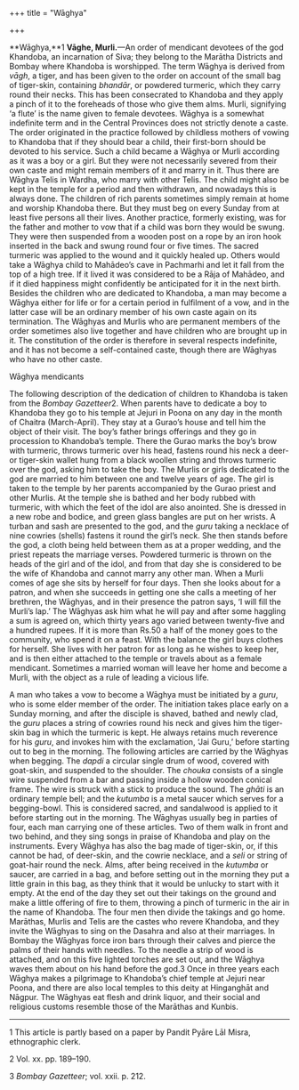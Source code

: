 +++
title = "Wāghya"

+++

**Wāghya,**1 **Vāghe, Murli.**—An order of mendicant devotees of the god Khandoba, an incarnation of Siva; they belong to the Marātha Districts and Bombay where Khandoba is worshipped. The term Wāghya is derived from *vāgh*, a tiger, and has been given to the order on account of the small bag of tiger-skin, containing *bhandār*, or powdered turmeric, which they carry round their necks. This has been consecrated to Khandoba and they apply a pinch of it to the foreheads of those who give them alms. Murli, signifying ‘a flute’ is the name given to female devotees. Wāghya is a somewhat indefinite term and in the Central Provinces does not strictly denote a caste. The order originated in the practice followed by childless mothers of vowing to Khandoba that if they should bear a child, their first-born should be devoted to his service. Such a child became a Wāghya or Murli according as it was a boy or a girl. But they were not necessarily severed from their own caste and might remain members of it and marry in it. Thus there are Wāghya Telis in Wardha, who marry with other Telis. The child might also be kept in the temple for a period and then withdrawn, and nowadays this is always done. The children of rich parents sometimes simply remain at home and worship Khandoba there. But they must beg on every Sunday from at least five persons all their lives. Another practice, formerly existing, was for the father and mother to vow that if a child was born they would be swung. They were then suspended from a wooden post on a rope by an iron hook inserted in the back and swung round four or five times. The sacred turmeric was applied to the wound and it quickly healed up. Others would take a Wāghya child to Mahādeo’s cave in Pachmarhi and let it fall from the top of a high tree. If it lived it was considered to be a Rāja of Mahādeo, and if it died happiness might confidently be anticipated for it in the next birth. Besides the children who are dedicated to Khandoba, a man may become a Wāghya either for life or for a certain period in fulfilment of a vow, and in the latter case will be an ordinary member of his own caste again on its termination. The Wāghyas and Murlis who are permanent members of the order sometimes also live together and have children who are brought up in it. The constitution of the order is therefore in several respects indefinite, and it has not become a self-contained caste, though there are Wāghyas who have no other caste. 




Wāghya mendicants




The following description of the dedication of children to Khandoba is taken from the *Bombay Gazetteer*2. When parents have to dedicate a boy to Khandoba they go to his temple at Jejuri in Poona on any day in the month of Chaitra \(March-April\). They stay at a Gurao’s house and tell him the object of their visit. The boy’s father brings offerings and they go in procession to Khandoba’s temple. There the Gurao marks the boy’s brow with turmeric, throws turmeric over his head, fastens round his neck a deer-or tiger-skin wallet hung from a black woollen string and throws turmeric over the god, asking him to take the boy. The Murlis or girls dedicated to the god are married to him between one and twelve years of age. The girl is taken to the temple by her parents accompanied by the Gurao priest and other Murlis. At the temple she is bathed and her body rubbed with turmeric, with which the feet of the idol are also anointed. She is dressed in a new robe and bodice, and green glass bangles are put on her wrists. A turban and sash are presented to the god, and the *guru* taking a necklace of nine cowries \(shells\) fastens it round the girl’s neck. She then stands before the god, a cloth being held between them as at a proper wedding, and the priest repeats the marriage verses. Powdered turmeric is thrown on the heads of the girl and of the idol, and from that day she is considered to be the wife of Khandoba and cannot marry any other man. When a Murli comes of age she sits by herself for four days. Then she looks about for a patron, and when she succeeds in getting one she calls a meeting of her brethren, the Wāghyas, and in their presence the patron says, ‘I will fill the Murli’s lap.’ The Wāghyas ask him what he will pay and after some haggling a sum is agreed on, which thirty years ago varied between twenty-five and a hundred rupees. If it is more than Rs.50 a half of the money goes to the community, who spend it on a feast. With the balance the girl buys clothes for herself. She lives with her patron for as long as he wishes to keep her, and is then either attached to the temple or travels about as a female mendicant. Sometimes a married woman will leave her home and become a Murli, with the object as a rule of leading a vicious life. 

A man who takes a vow to become a Wāghya must be initiated by a *guru*, who is some elder member of the order. The initiation takes place early on a Sunday morning, and after the disciple is shaved, bathed and newly clad, the *guru* places a string of cowries round his neck and gives him the tiger-skin bag in which the turmeric is kept. He always retains much reverence for his *guru*, and invokes him with the exclamation, ‘Jai Guru,’ before starting out to beg in the morning. The following articles are carried by the Wāghyas when begging. The *dapdi* a circular single drum of wood, covered with goat-skin, and suspended to the shoulder. The *chouka* consists of a single wire suspended from a bar and passing inside a hollow wooden conical frame. The wire is struck with a stick to produce the sound. The *ghāti* is an ordinary temple bell; and the *kutumba* is a metal saucer which serves for a begging-bowl. This is considered sacred, and sandalwood is applied to it before starting out in the morning. The Wāghyas usually beg in parties of four, each man carrying one of these articles. Two of them walk in front and two behind, and they sing songs in praise of Khandoba and play on the instruments. Every Wāghya has also the bag made of tiger-skin, or, if this cannot be had, of deer-skin, and the cowrie necklace, and a *seli* or string of goat-hair round the neck. Alms, after being received in the *kutumba* or saucer, are carried in a bag, and before setting out in the morning they put a little grain in this bag, as they think that it would be unlucky to start with it empty. At the end of the day they set out their takings on the ground and make a little offering of fire to them, throwing a pinch of turmeric in the air in the name of Khandoba. The four men then divide the takings and go home. Marāthas, Murlis and Telis are the castes who revere Khandoba, and they invite the Wāghyas to sing on the Dasahra and also at their marriages. In Bombay the Wāghyas force iron bars through their calves and pierce the palms of their hands with needles. To the needle a strip of wood is attached, and on this five lighted torches are set out, and the Wāghya waves them about on his hand before the god.3 Once in three years each Wāghya makes a pilgrimage to Khandoba’s chief temple at Jejuri near Poona, and there are also local temples to this deity at Hinganghāt and Nāgpur. The Wāghyas eat flesh and drink liquor, and their social and religious customs resemble those of the Marāthas and Kunbis. 


* * *

1 This article is partly based on a paper by Pandit Pyāre Lāl Misra, ethnographic clerk. 

2 Vol. xx. pp. 189–190. 

3 *Bombay Gazetteer*; vol. xxii. p. 212. 



